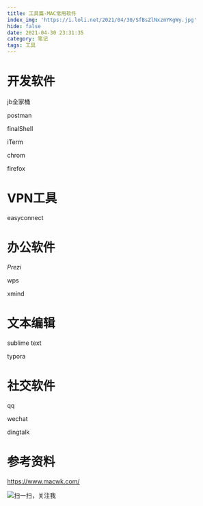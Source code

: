 ```yaml
---
title: 工具篇-MAC常用软件
index_img: 'https://i.loli.net/2021/04/30/SfBsZlNxzmYKgWy.jpg'
hide: false
date: 2021-04-30 23:31:35
category: 笔记
tags: 工具
---
```


# 开发软件

jb全家桶

postman

finalShell

iTerm

chrom

firefox

# VPN工具

easyconnect

# 办公软件

*Prezi*

wps

xmind

# 文本编辑

sublime text

typora



# 社交软件

qq

wechat

dingtalk

# 参考资料

https://www.macwk.com/<br/>


![扫一扫，关注我](https://cdn.jsdelivr.net/gh/mikeygithub/jsDeliver@master/resource/img/wechat.jpg)